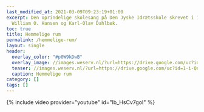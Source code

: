 ```yaml
---
last_modified_at: 2021-03-09T09:23:19+01:00
excerpt: Den oprindelige skolesang på Den Jyske Idrætsskole skrevet i 1949 af
  William O. Hansen og Karl-Olav Dahlbæk.
toc: true
title: Hemmelige rum
permalink: /hemmelige-rum/
layout: single
header:
  overlay_color: "#p0W9kDwB"
  overlay_image: //images.weserv.nl/?url=https://drive.google.com/uc?id=1-i-QnYpwJvU9SjMASBFL01D1XmvngE-C&w=2000&a=attention
  teaser: //images.weserv.nl/?url=https://drive.google.com/uc?id=1-i-QnYpwJvU9SjMASBFL01D1XmvngE-C&w=2000&a=attention
  caption: Hemmelige rum
category: []
tags: []
---
```

{% include video provider="youtube" id="lb_HsCv7goI" %}
